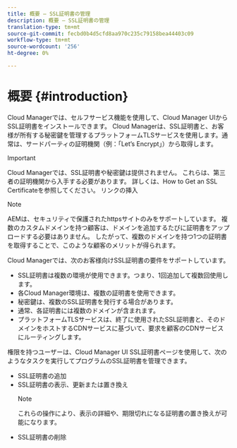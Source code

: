 ```yaml
---
title: 概要 — SSL証明書の管理
description: 概要 — SSL証明書の管理
translation-type: tm+mt
source-git-commit: fecbd0b4d5cfd8aa970c235c79158bea44403c09
workflow-type: tm+mt
source-wordcount: '256'
ht-degree: 0%

---
```



# 概要 {#introduction}

Cloud Managerでは、セルフサービス機能を使用して、Cloud Manager UIからSSL証明書をインストールできます。 Cloud Managerは、SSL証明書と、お客様が所有する秘密鍵を管理するプラットフォームTLSサービスを使用します。通常は、サードパーティの証明機関（例：「Let’s Encrypt」）から取得します。

>[!IMPORTANT]
>Cloud Managerでは、SSL証明書や秘密鍵は提供されません。 これらは、第三者の証明機関から入手する必要があります。 詳しくは、How to Get an SSL Certificateを参照してください。 リンクの挿入

>[!NOTE]
>AEMは、セキュリティで保護されたhttpsサイトのみをサポートしています。 複数のカスタムドメインを持つ顧客は、ドメインを追加するたびに証明書をアップロードする必要はありません。 したがって、複数のドメインを持つ1つの証明書を取得することで、このような顧客のメリットが得られます。

Cloud Managerでは、次のお客様向けSSL証明書の要件をサポートしています。

* SSL証明書は複数の環境が使用できます。つまり、1回追加して複数回使用します。
* 各Cloud Manager環境は、複数の証明書を使用できます。
* 秘密鍵は、複数のSSL証明書を発行する場合があります。
* 通常、各証明書には複数のドメインが含まれます。
* プラットフォームTLSサービスは、終了に使用されたSSL証明書と、そのドメインをホストするCDNサービスに基づいて、要求を顧客のCDNサービスにルーティングします。

権限を持つユーザーは、Cloud Manager UI SSL証明書ページを使用して、次のようなタスクを実行してプログラムのSSL証明書を管理できます。

* SSL証明書の追加
* SSL証明書の表示、更新または置き換え
   >[!NOTE]
   >これらの操作により、表示の詳細や、期限切れになる証明書の置き換えが可能になります。
* SSL証明書の削除
